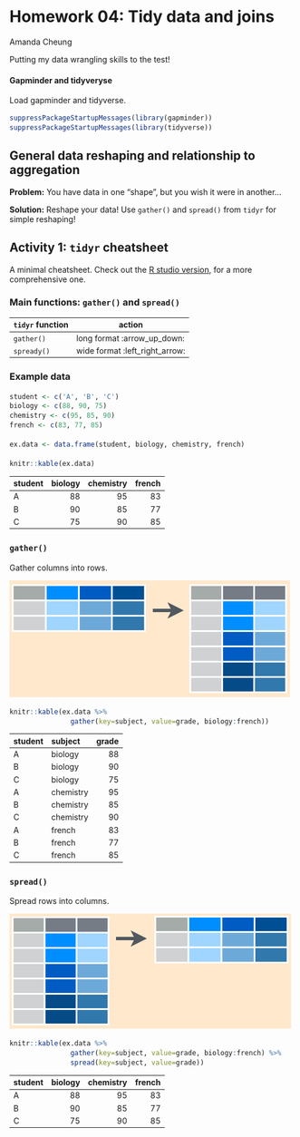 Homework 04: Tidy data and joins
================
Amanda Cheung

Putting my data wrangling skills to the test!

#### Gapminder and tidyveryse

Load gapminder and tidyverse.

``` r
suppressPackageStartupMessages(library(gapminder))
suppressPackageStartupMessages(library(tidyverse))
```

General data reshaping and relationship to aggregation
------------------------------------------------------

**Problem:** You have data in one “shape”, but you wish it were in another...

**Solution:** Reshape your data! Use `gather()` and `spread()` from `tidyr` for simple reshaping!

Activity 1: `tidyr` cheatsheet
------------------------------

A minimal cheatsheet. Check out the [R studio version](https://www.rstudio.com/wp-content/uploads/2015/02/data-wrangling-cheatsheet.pdf), for a more comprehensive one.

### Main functions: `gather()` and `spread()`

| `tidyr` function | action                           |
|------------------|----------------------------------|
| `gather()`       | long format :arrow\_up\_down:    |
| `spready()`      | wide format :left\_right\_arrow: |

### Example data

``` r
student <- c('A', 'B', 'C')
biology <- c(88, 90, 75)
chemistry <- c(95, 85, 90)
french <- c(83, 77, 85) 

ex.data <- data.frame(student, biology, chemistry, french) 

knitr::kable(ex.data)
```

| student |  biology|  chemistry|  french|
|:--------|--------:|----------:|-------:|
| A       |       88|         95|      83|
| B       |       90|         85|      77|
| C       |       75|         90|      85|

### `gather()`

Gather columns into rows.

![](ex_gather.png)

``` r
knitr::kable(ex.data %>% 
               gather(key=subject, value=grade, biology:french))
```

| student | subject   |  grade|
|:--------|:----------|------:|
| A       | biology   |     88|
| B       | biology   |     90|
| C       | biology   |     75|
| A       | chemistry |     95|
| B       | chemistry |     85|
| C       | chemistry |     90|
| A       | french    |     83|
| B       | french    |     77|
| C       | french    |     85|

### `spread()`

Spread rows into columns.

![](ex_spread.png)

``` r
knitr::kable(ex.data %>% 
               gather(key=subject, value=grade, biology:french) %>% 
               spread(key=subject, value=grade))
```

| student |  biology|  chemistry|  french|
|:--------|--------:|----------:|-------:|
| A       |       88|         95|      83|
| B       |       90|         85|      77|
| C       |       75|         90|      85|
